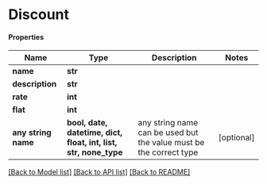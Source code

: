 # Discount

#### Properties
Name | Type | Description | Notes
------------ | ------------- | ------------- | -------------
**name** | **str** |  | 
**description** | **str** |  | 
**rate** | **int** |  | 
**flat** | **int** |  | 
**any string name** | **bool, date, datetime, dict, float, int, list, str, none_type** | any string name can be used but the value must be the correct type | [optional]

[[Back to Model list]](../README.md#documentation-for-models) [[Back to API list]](../README.md#documentation-for-api-endpoints) [[Back to README]](../README.md)

